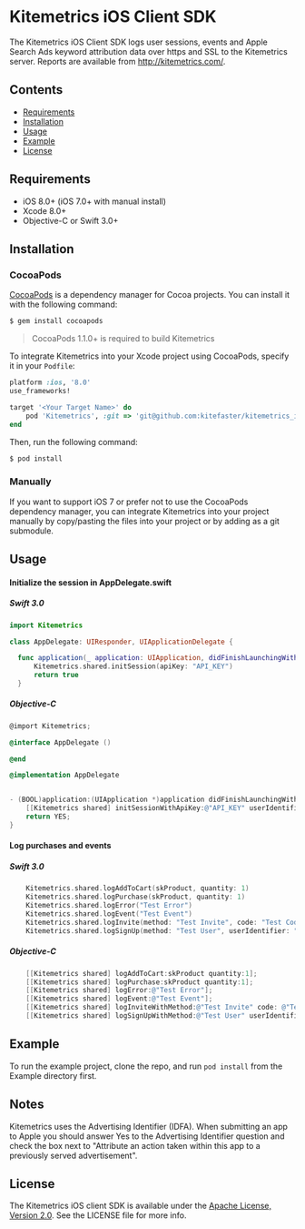 # Kitemetrics iOS Client SDK

<!-- [![CI Status](http://img.shields.io/travis/Kitefaster/Kitemetrics.svg?style=flat)](https://travis-ci.org/Kitefaster/Kitemetrics)
[![Version](https://img.shields.io/cocoapods/v/Kitemetrics.svg?style=flat)](http://cocoapods.org/pods/Kitemetrics)
[![License](https://img.shields.io/cocoapods/l/Kitemetrics.svg?style=flat)](http://cocoapods.org/pods/Kitemetrics)
[![Platform](https://img.shields.io/cocoapods/p/Kitemetrics.svg?style=flat)](http://cocoapods.org/pods/Kitemetrics) -->

The Kitemetrics iOS Client SDK logs user sessions, events and Apple Search Ads keyword attribution data over https and SSL to the Kitemetrics server.  Reports are available from http://kitemetrics.com/.

## Contents

- [Requirements](#requirements)
- [Installation](#installation)
- [Usage](#usage)
- [Example](#example)
- [License](#license)

## Requirements

- iOS 8.0+  (iOS 7.0+ with manual install)
- Xcode 8.0+
- Objective-C or Swift 3.0+

## Installation

### CocoaPods

[CocoaPods](http://cocoapods.org) is a dependency manager for Cocoa projects. You can install it with the following command:

```bash
$ gem install cocoapods
```

> CocoaPods 1.1.0+ is required to build Kitemetrics

To integrate Kitemetrics into your Xcode project using CocoaPods, specify it in your `Podfile`:

```ruby
platform :ios, '8.0'
use_frameworks!

target '<Your Target Name>' do
    pod 'Kitemetrics', :git => 'git@github.com:kitefaster/kitemetrics_iOS.git', :branch => 'master'
end
```

Then, run the following command:

```bash
$ pod install
```

### Manually

If you want to support iOS 7 or prefer not to use the CocoaPods dependency manager, you can integrate Kitemetrics into your project manually by copy/pasting the files into your project or by adding as a git submodule.

## Usage

#### Initialize the session in AppDelegate.swift
##### Swift 3.0
```swift
import Kitemetrics

class AppDelegate: UIResponder, UIApplicationDelegate {

  func application(_ application: UIApplication, didFinishLaunchingWithOptions launchOptions: [UIApplicationLaunchOptionsKey: Any]?) -> Bool {
      Kitemetrics.shared.initSession(apiKey: "API_KEY")
      return true
  }
```

##### Objective-C
```objective-c
@import Kitemetrics;

@interface AppDelegate ()

@end

@implementation AppDelegate


- (BOOL)application:(UIApplication *)application didFinishLaunchingWithOptions:(NSDictionary *)launchOptions {
    [[Kitemetrics shared] initSessionWithApiKey:@"API_KEY" userIdentifier:@""];
    return YES;
}
```

#### Log purchases and events
##### Swift 3.0
```swift
    Kitemetrics.shared.logAddToCart(skProduct, quantity: 1)
    Kitemetrics.shared.logPurchase(skProduct, quantity: 1)
    Kitemetrics.shared.logError("Test Error")
    Kitemetrics.shared.logEvent("Test Event")
    Kitemetrics.shared.logInvite(method: "Test Invite", code: "Test Code 001")
    Kitemetrics.shared.logSignUp(method: "Test User", userIdentifier: "Test User Id 001")
```

##### Objective-C
```objective-c
    [[Kitemetrics shared] logAddToCart:skProduct quantity:1];
    [[Kitemetrics shared] logPurchase:skProduct quantity:1];
    [[Kitemetrics shared] logError:@"Test Error"];
    [[Kitemetrics shared] logEvent:@"Test Event"];
    [[Kitemetrics shared] logInviteWithMethod:@"Test Invite" code: @"Test Code 001"];
    [[Kitemetrics shared] logSignUpWithMethod:@"Test User" userIdentifier:@"Test User Id 001"];
```

## Example

To run the example project, clone the repo, and run `pod install` from the Example directory first.

## Notes

Kitemetrics uses the Advertising Identifier (IDFA).  When submitting an app to Apple you should answer Yes to the Advertising Identifier question and check the box next to "Attribute an action taken within this app to a previously served advertisement".

## License

The Kitemetrics iOS client SDK is available under the [Apache License, Version 2.0](http://www.apache.org/licenses/LICENSE-2.0). See the LICENSE file for more info.
